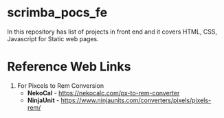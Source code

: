 # scrimba_pocs_fe
In this repository has list of projects in front end and it covers HTML, CSS, Javascript for Static web pages.


# Reference Web Links
1. For Pixcels to Rem Conversion
    - **NekoCal** - https://nekocalc.com/px-to-rem-converter
    - **NinjaUnit** - https://www.ninjaunits.com/converters/pixels/pixels-rem/

